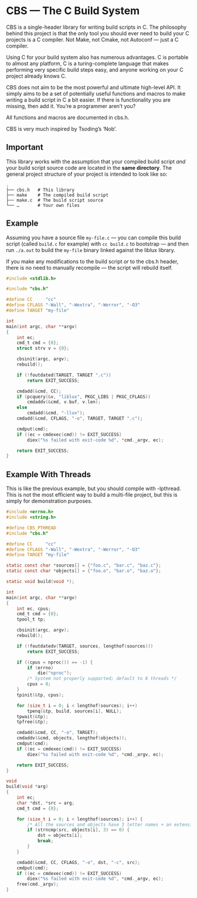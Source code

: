# CBS — The C Build System

CBS is a single-header library for writing build scripts in C.  The
philosophy behind this project is that the only tool you should ever need
to build your C projects is a C compiler.  Not Make, not Cmake, not
Autoconf — just a C compiler.

Using C for your build system also has numerous advantages.  C is
portable to almost any platform, C is a turing-complete language that
makes performing very specific build steps easy, and anyone working on
your C project already knows C.

CBS does not aim to be the most powerful and ultimate high-level API.  It
simply aims to be a set of potentially useful functions and macros to
make writing a build script in C a bit easier.  If there is functionality
you are missing, then add it.  You’re a programmer aren’t you?

All functions and macros are documented in cbs.h.

CBS is very much inspired by Tsoding’s ‘Nob’.


## Important

This library works with the assumption that your compiled build script
*and* your build script source code are located in the **same
directory**.  The general project structure of your project is intended
to look like so:

```
.
├── cbs.h   # This library
├── make    # The compiled build script
├── make.c  # The build script source
└── …       # Your own files
```


## Example

Assuming you have a source file `my-file.c` — you can compile this build
script (called `build.c` for example) with `cc build.c` to bootstrap —
and then run `./a.out` to build the `my-file` binary linked against the
liblux library.

If you make any modifications to the build script *or* to the cbs.h
header, there is no need to manually recompile — the script will rebuild
itself.

```c
#include <stdlib.h>

#include "cbs.h"

#define CC     "cc"
#define CFLAGS "-Wall", "-Wextra", "-Werror", "-O3"
#define TARGET "my-file"

int
main(int argc, char **argv)
{
	int ec;
	cmd_t cmd = {0};
	struct strv v = {0};

	cbsinit(argc, argv);
	rebuild();

	if (!foutdated(TARGET, TARGET ".c"))
		return EXIT_SUCCESS;

	cmdadd(&cmd, CC);
	if (pcquery(&v, "liblux", PKGC_LIBS | PKGC_CFLAGS))
		cmdaddv(&cmd, v.buf, v.len);
	else
		cmdadd(&cmd, "-llux");
	cmdadd(&cmd, CFLAGS, "-o", TARGET, TARGET ".c");

	cmdput(cmd);
	if ((ec = cmdexec(cmd)) != EXIT_SUCCESS)
		diex("%s failed with exit-code %d", *cmd._argv, ec);

	return EXIT_SUCCESS;
}
```


## Example With Threads

This is like the previous example, but you should compile with -lpthread.  This
is not the most efficient way to build a multi-file project, but this is simply
for demonstration purposes.

```c
#include <errno.h>
#include <string.h>

#define CBS_PTHREAD
#include "cbs.h"

#define CC     "cc"
#define CFLAGS "-Wall", "-Wextra", "-Werror", "-O3"
#define TARGET "my-file"

static const char *sources[] = {"foo.c", "bar.c", "baz.c"};
static const char *objects[] = {"foo.o", "bar.o", "baz.o"};

static void build(void *);

int
main(int argc, char **argv)
{
	int ec, cpus;
	cmd_t cmd = {0};
	tpool_t tp;

	cbsinit(argc, argv);
	rebuild();

	if (!foutdatedv(TARGET, sources, lengthof(sources)))
		return EXIT_SUCCESS;

	if ((cpus = nproc()) == -1) {
		if (errno)
			die("nproc");
		/* System not properly supported; default to 8 threads */
		cpus = 8;
	}
	tpinit(&tp, cpus);

	for (size_t i = 0; i < lengthof(sources); i++)
		tpenq(&tp, build, sources[i], NULL);
	tpwait(&tp);
	tpfree(&tp);

	cmdadd(&cmd, CC, "-o", TARGET);
	cmdaddv(&cmd, objects, lengthof(objects));
	cmdput(cmd);
	if ((ec = cmdexec(cmd)) != EXIT_SUCCESS)
		diex("%s failed with exit-code %d", *cmd._argv, ec);

	return EXIT_SUCCESS;
}

void
build(void *arg)
{
	int ec;
	char *dst, *src = arg;
	cmd_t cmd = {0};

	for (size_t i = 0; i < lengthof(sources); i++) {
		/* All the sources and objects have 3 letter names + an extension */
		if (strncmp(src, objects[i], 3) == 0) {
			dst = objects[i];
			break;
		}
	}

	cmdadd(&cmd, CC, CFLAGS, "-o", dst, "-c", src);
	cmdput(cmd);
	if ((ec = cmdexec(cmd)) != EXIT_SUCCESS)
		diex("%s failed with exit-code %d", *cmd._argv, ec);
	free(cmd._argv);
}
```

